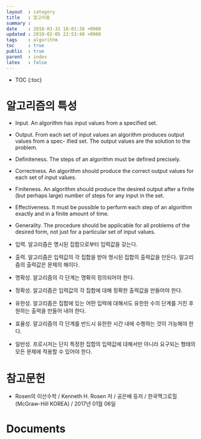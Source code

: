 ```yaml
---
layout  : category
title   : 알고리즘
summary :
date    : 2018-03-31 18:01:38 +0900
updated : 2019-02-05 22:53:48 +0900
tags    : algorithm
toc     : true
public  : true
parent  : index
latex   : false
---
```

* TOC
{:toc}

# 알고리즘의 특성

>
* Input. An algorithm has input values from a specified set.
* Output. From each set of input values an algorithm produces output values from a spec-
ified set. The output values are the solution to the problem.
* Definiteness. The steps of an algorithm must be defined precisely.
* Correctness. An algorithm should produce the correct output values for each set of input values.
* Finiteness. An algorithm should produce the desired output after a finite (but perhaps large) number of steps for any input in the set.
* Effectiveness. It must be possible to perform each step of an algorithm exactly and in a finite amount of time.
* Generality. The procedure should be applicable for all problems of the desired form, not just for a particular set of input values.

* 입력. 알고리즘은 명시된 집합으로부터 입력값을 갖는다.
* 출력. 알고리즘은 입력값의 각 집합을 받아 명시된 집합의 출력값을 만든다. 알고리즘의 출력값은 문제의 해이다.
* 명확성. 알고리즘의 각 단계는 명확히 정의되어야 한다.
* 정확성. 알고리즘은 입력값의 각 집합에 대해 정확한 출력값을 만들어야 한다.
* 유한성. 알고리즘은 집합에 있는 어떤 입력에 대해서도 유한한 수의 단계를 거친 후 원하는 출력을 만들어 내야 한다.
* 효율성. 알고리즘의 각 단계를 반드시 유한한 시간 내에 수행하는 것이 가능해야 한다.
* 일반성. 프로시저는 단지 특정한 집합의 입력값에 대해서만 아니라 요구되는 형태의 모든 문제에 적용할 수 있어야 한다.

# 참고문헌

* Rosen의 이산수학 / Kenneth H. Rosen 저 / 공은배 등저 / 한국맥그로힐(McGraw-Hill KOREA) / 2017년 01월 06일

# Documents
